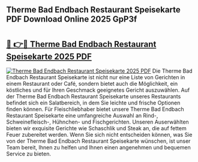 ## Therme Bad Endbach Restaurant Speisekarte PDF Download Online 2025 GpP3f

# <h2><a href="http://gcazc62.nevu.top/?p=Therme+Bad+Endbach+Restaurant+Speisekarte">🔗 👉🔴 Therme Bad Endbach Restaurant Speisekarte 2025 PDF</a></h2>

[![Therme Bad Endbach Restaurant Speisekarte 2025 PDF](https://i.imgur.com/dBaPXMq.png)](http://gcazc62.nevu.top/?p=Therme+Bad+Endbach+Restaurant+Speisekarte)
Die Therme Bad Endbach Restaurant Speisekarte ist nicht nur eine Liste von Gerichten in einem Restaurant oder Café, sondern bietet auch die Möglichkeit, ein köstliches und für Ihren Geschmack geeignetes Gericht auszuwählen. Auf der Therme Bad Endbach Restaurant Speisekarte unseres Restaurants befindet sich ein Salatbereich, in dem Sie leichte und frische Optionen finden können. Für Fleischliebhaber bietet unsere Therme Bad Endbach Restaurant Speisekarte eine umfangreiche Auswahl an Rind-, Schweinefleisch-, Hühnchen- und Fischgerichten. Unseren Auserwählten bieten wir exquisite Gerichte wie Schaschlik und Steak an, die auf fettem Feuer zubereitet werden. Wenn Sie sich nicht entscheiden können, was Sie von der Therme Bad Endbach Restaurant Speisekarte wünschen, ist unser Team bereit, Ihnen zu helfen und Ihnen einen angenehmen und bequemen Service zu bieten.
